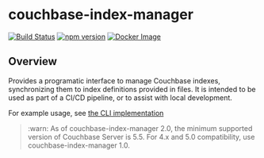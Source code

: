 # couchbase-index-manager

[![Build Status](https://travis-ci.org/brantburnett/couchbase-index-manager.svg?branch=master)](https://travis-ci.org/brantburnett/couchbase-index-manager) [![npm version](https://badge.fury.io/js/couchbase-index-manager.svg)](https://badge.fury.io/js/couchbase-index-manager) [![Docker Image](https://img.shields.io/docker/pulls/btburnett3/couchbase-index-manager)](https://microbadger.com/images/btburnett3/couchbase-index-manager "Docker Image")

## Overview

Provides a programatic interface to manage Couchbase indexes, synchronizing
them to index definitions provided in files. It is intended to be used as part
of a CI/CD pipeline, or to assist with local development.

For example usage, see [the CLI implementation](https://github.com/brantburnett/couchbase-index-manager/blob/master/packages/couchbase-index-manager-cli)

> :warn: As of couchbase-index-manager 2.0, the minimum supported version of Couchbase Server is 5.5. For 4.x and 5.0 compatibility,
> use couchbase-index-manager 1.0.